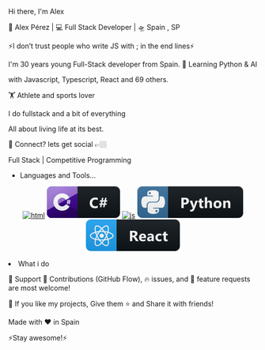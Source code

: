 Hi there, I'm Alex 

              

 🙎 Alex Pérez | 💻 Full Stack Developer | 🛸 Spain , SP 

⚡️I don’t trust people who write JS with ;  in the end lines⚡️


I'm 30 years young Full-Stack developer from Spain.
🥀 Learning Python & AI

with Javascript, Typescript, React and 69 others.

🏋️ Athlete and sports lover

I do fullstack and a bit of everything

All about living life at its best.

💬 Connect? lets get social 👉🏼

Full Stack | Competitive Programming



- Languages and Tools...
<p align="center" dir="auto">
  <a target="_blank" rel="noopener noreferrer nofollow" href="https://github.com/alexperlop/alexperlop"><img src="https://imgs.search.brave.com/zvjJ5doqGwuNTGlHWNvIUQZBIibVG4MhslyXHuV5ZT4/rs:fit:860:0:0:0/g:ce/aHR0cHM6Ly9hc3Nl/dHMuc3RpY2twbmcu/Y29tL2ltYWdlcy81/ODQ3ZjViZGNlZjEw/MTRjMGI1ZTQ4OWMu/cG5n" alt="html" style="max-width: 100%;"></a>    
  <a target="_blank" rel="noopener noreferrer nofollow" href="https://github.com/alexperlop/alexperlop"><img src="https://raw.githubusercontent.com/8bithemant/8bithemant/master/svg/dev/languages/csharp.svg" alt="typescript" style="max-width: 100%;"></a>
  <a target="_blank" rel="noopener noreferrer nofollow" href="https://github.com/alexperlop/alexperlop"><img src="https://github.com/user-attachments/assets/d5fb6974-a009-48f8-be7a-b32498f9b3c7" alt="js" style="max-width: 100%;"></a>
  <a target="_blank" rel="noopener noreferrer nofollow" href="https://raw.githubusercontent.com/8bithemant/8bithemant/master/svg/dev/languages/python.svg"><img src="https://raw.githubusercontent.com/8bithemant/8bithemant/master/svg/dev/languages/python.svg" alt="python" style="max-width: 100%;"></a>
  <a target="_blank" rel="noopener noreferrer nofollow" href="https://raw.githubusercontent.com/8bithemant/8bithemant/master/svg/dev/frameworks/react.svg"><img src="https://raw.githubusercontent.com/8bithemant/8bithemant/master/svg/dev/frameworks/react.svg" alt="react" style="max-width: 100%;"></a>
  <a target="_blank" re

- What i do




🤝 Support
🎀 Contributions (GitHub Flow), 🔥 issues, and 🥮 feature requests are most welcome!

💙 If you like my projects, Give them ⭐ and Share it with friends!

Made with ❤️ in Spain

⚡️Stay awesome!⚡️
